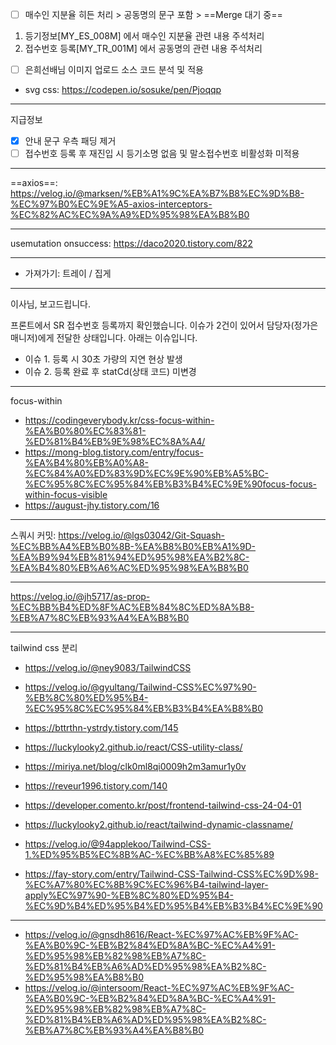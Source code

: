 - [ ] 매수인 지분율 히든 처리 > 공동명의 문구 포함 > ==Merge 대기 중==
1. 등기정보[MY_ES_008M] 에서 매수인 지분율 관련 내용 주석처리
2. 접수번호 등록[MY_TR_001M] 에서 공동명의 관련 내용 주석처리

- [ ] 은희선배님 이미지 업로드 소스 코드 분석 및 적용
- svg css: https://codepen.io/sosuke/pen/Pjoqqp
***
지급정보
- [x] 안내 문구 우측 패딩 제거
- [ ] 접수번호 등록 후 재진입 시 등기소명 없음 및 말소접수번호 비활성화 미적용

***
==axios==: https://velog.io/@marksen/%EB%A1%9C%EA%B7%B8%EC%9D%B8-%EC%97%B0%EC%9E%A5-axios-interceptors-%EC%82%AC%EC%9A%A9%ED%95%98%EA%B8%B0
***
usemutation onsuccess: https://daco2020.tistory.com/822
***
- 가져가기: 트레이 / 집게
***
이사님, 보고드립니다.

프론트에서 SR 접수번호 등록까지 확인했습니다. 이슈가 2건이 있어서 담당자(정가은 매니저)에게 전달한 상태입니다. 아래는 이슈입니다.

- 이슈 1. 등록 시 30초 가량의 지연 현상 발생
- 이슈 2. 등록 완료 후 statCd(상태 코드) 미변경

***
focus-within
- https://codingeverybody.kr/css-focus-within-%EA%B0%80%EC%83%81-%ED%81%B4%EB%9E%98%EC%8A%A4/
- https://mong-blog.tistory.com/entry/focus-%EA%B4%80%EB%A0%A8-%EC%84%A0%ED%83%9D%EC%9E%90%EB%A5%BC-%EC%95%8C%EC%95%84%EB%B3%B4%EC%9E%90focus-focus-within-focus-visible
- https://august-jhy.tistory.com/16

***
스쿼시 커밋: https://velog.io/@lgs03042/Git-Squash-%EC%BB%A4%EB%B0%8B-%EA%B8%B0%EB%A1%9D-%EA%B9%94%EB%81%94%ED%95%98%EA%B2%8C-%EA%B4%80%EB%A6%AC%ED%95%98%EA%B8%B0
***
https://velog.io/@jh5717/as-prop-%EC%BB%B4%ED%8F%AC%EB%84%8C%ED%8A%B8-%EB%A7%8C%EB%93%A4%EA%B8%B0
***

tailwind css 분리
- https://velog.io/@ney9083/TailwindCSS
- https://velog.io/@gyultang/Tailwind-CSS%EC%97%90-%EB%8C%80%ED%95%B4-%EC%95%8C%EC%95%84%EB%B3%B4%EA%B8%B0
- https://bttrthn-ystrdy.tistory.com/145
- https://luckylooky2.github.io/react/CSS-utility-class/
- https://miriya.net/blog/clk0ml8qi0009h2m3amur1y0v
- https://reveur1996.tistory.com/140
- https://developer.comento.kr/post/frontend-tailwind-css-24-04-01

- https://luckylooky2.github.io/react/tailwind-dynamic-classname/
- https://velog.io/@94applekoo/Tailwind-CSS-1.%ED%95%B5%EC%8B%AC-%EC%BB%A8%EC%85%89
- https://fay-story.com/entry/Tailwind-CSS-Tailwind-CSS%EC%9D%98-%EC%A7%80%EC%8B%9C%EC%96%B4-tailwind-layer-apply%EC%97%90-%EB%8C%80%ED%95%B4-%EC%9D%B4%ED%95%B4%ED%95%B4%EB%B3%B4%EC%9E%90
***
- https://velog.io/@gnsdh8616/React-%EC%97%AC%EB%9F%AC-%EA%B0%9C-%EB%B2%84%ED%8A%BC-%EC%A4%91-%ED%95%98%EB%82%98%EB%A7%8C-%ED%81%B4%EB%A6%AD%ED%95%98%EA%B2%8C-%ED%95%98%EA%B8%B0
- https://velog.io/@intersoom/React-%EC%97%AC%EB%9F%AC-%EA%B0%9C-%EB%B2%84%ED%8A%BC-%EC%A4%91-%ED%95%98%EB%82%98%EB%A7%8C-%ED%81%B4%EB%A6%AD%ED%95%98%EA%B2%8C-%EB%A7%8C%EB%93%A4%EA%B8%B0